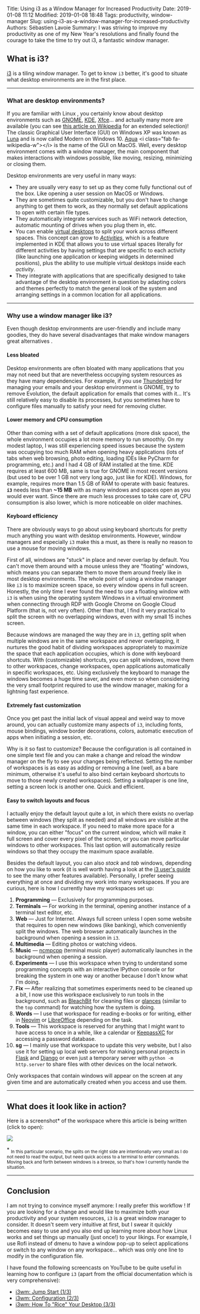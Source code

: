 Title: Using i3 as a Window Manager for Increased Productivity
Date: 2019-01-08 11:12
Modified: 2019-01-08 18:48
Tags: productivity, window-manager
Slug: using-i3-as-a-window-manager-for-increased-productivity
Authors: Sébastien Lavoie
Summary: I was striving to improve my productivity as one of my New Year's resolutions and finally found the courage to take the time to try out i3, a fantastic window manager.

## What is i3?

[i3](https://i3wm.org/) is a tiling window manager.  To get to know `i3` better, it's good to situate what desktop environments are in the first place.

----

### What are desktop environments?

If you are familiar with Linux <i class="fab fa-linux"></i>, you certainly know about desktop environments such as [GNOME](https://www.gnome.org/), [KDE](https://www.kde.org/), [Xfce](https://www.xfce.org/)... and actually many more are available (you can see [this article on Wikipedia](https://en.wikipedia.org/wiki/Desktop_environment) <i class="fab fa-wikipedia-w"></i> for an extended selection)! The classic Graphical User Interface (GUI) on Windows XP was known as [Luna](https://en.wikipedia.org/wiki/Luna_(theme)) <i class="fab fa-wikipedia-w"></i> and is now called Modern on Windows 10. [Aqua](https://en.wikipedia.org/wiki/Aqua_(user_interface)) <i class="fab fa-wikipedia-w"></i> is the name of the GUI on MacOS. Well, every desktop environment comes with a window manager, the main component that makes interactions with windows possible, like moving, resizing, minimizing or closing them.

Desktop environments are very useful in many ways:

- They are usually very easy to set up as they come fully functional out of the box. Like opening a user session on MacOS or Windows.
- They are sometimes quite customizable, but you don't have to change anything to get them to work, as they normally set default applications to open with certain file types.
- They automatically integrate services such as WiFi network detection, automatic mounting of drives when you plug them in, etc.
- You can enable [virtual desktops](https://en.wikipedia.org/wiki/Virtual_desktop) <i class="fab fa-wikipedia-w"></i> to split your work across different spaces. This concept can grow to _[Activities](https://docs.kde.org/trunk5/en/kde-workspace/plasma-desktop/activities-interface.html)_, which is a feature implemented in KDE that allows you to use virtual spaces literally for different activities by having settings that are specific to each activity (like launching one application or keeping widgets in determined positions), plus the ability to use multiple virtual desktops inside each _activity_.
- They integrate with applications that are specifically designed to take advantage of the desktop environment in question by adapting colors and themes perfectly to match the general look of the system and arranging settings in a common location for all applications.

----

### Why use a window manager like i3?

Even though desktop environments are user-friendly and include many goodies, they do have several disadvantages that make window managers great alternatives <i class="fas fa-thumbs-up"></i>.

#### Less bloated

Desktop environments are often bloated with many applications that you may not need but that are nevertheless occupying system resources as they have many dependencies. For example, if you use [Thunderbird](https://www.thunderbird.net) for managing your emails and your desktop environment is GNOME, try to remove Evolution, the default application for emails that comes with it... It's still relatively easy to disable its processes, but you sometimes have to configure files manually to satisfy your need for removing clutter.

#### Lower memory and CPU consumption

Other than coming with a set of default applications (more disk space), the whole environment occupies a lot more memory to run smoothly. On my modest laptop, I was still experiencing speed issues because the system was occupying too much RAM when opening heavy applications (lots of tabs when web browsing, photo editing, loading IDEs like PyCharm for programming, etc.) and I had 4 GB of RAM installed at the time. KDE requires at least 600 MB, same is true for GNOME in most recent versions (but used to be over 1 GB not very long ago, just like for KDE). Windows, for example, requires more than 1.5 GB of RAM to operate with basic features. **`i3`** needs less than **~15 MB** with as many windows and spaces open as you would ever want. Since there are much less processes to take care of, CPU consumption is also lower, which is more noticeable on older machines.

#### Keyboard efficiency

There are obviously ways to go about using keyboard shortcuts for pretty much anything you want with desktop environments. However, window managers and especially `i3` make this a must, as there is really no reason to use a mouse for moving windows.

First of all, windows are "stuck" in place and never overlap by default. You can't move them around with a mouse unless they are "floating" windows, which means you can separate them to move them around freely like in most desktop environments. The whole point of using a window manager like `i3` is to maximize screen space, so every window opens in full screen. Honestly, the only time I ever found the need to use a floating window with `i3` is when using the operating system Windows in a virtual environment when connecting through RDP with Google Chrome on Google Cloud Platform (that is, not very often). Other than that, I find it very practical to split the screen with no overlapping windows, even with my small 15 inches screen.

Because windows are managed the way they are in `i3`, getting split when multiple windows are in the same workspace and never overlapping, it nurtures the good habit of dividing workspaces appropriately to maximize the space that each application occupies, which is done with keyboard shortcuts. With (customizable) shortcuts, you can split windows, move them to other workspaces, change workspaces, open applications automatically in specific workspaces, etc. Using exclusively the keyboard to manage the windows becomes a huge time saver, and even more so when considering the very small footprint required to use the window manager, making for a lightning fast experience.

#### Extremely fast customization

Once you get past the initial lack of visual appeal and weird way to move around, you can actually customize many aspects of `i3`, including fonts, mouse bindings, window border decorations, colors, automatic execution of apps when initiating a session, etc.

Why is it so fast to customize? Because the configuration is all contained in one simple text file and you can make a change and reload the window manager on the fly to see your changes being reflected. Setting the number of workspaces is as easy as adding or removing a line (well, as a bare minimum, otherwise it's useful to also bind certain keyboard shortcuts to move to those newly created workspaces). Setting a wallpaper is one line, setting a screen lock is another one. Quick and efficient.

#### Easy to switch layouts and focus

I actually enjoy the default layout quite a lot, in which there exists no overlap between windows (they split as needed) and all windows are visible at the same time in each workspace. If you need to make more space for a window, you can either "focus" on the current window, which will make it full screen and cover every pixel of the screen, or you can move particular windows to other workspaces. This last option will automatically resize windows so that they occupy the maximum space available.

Besides the default layout, you can also _stack_ and _tab_ windows, depending on how you like to work (it is well worth having a look at the [i3 user's guide](https://i3wm.org/docs/userguide.html) to see the many other features available). Personally, I prefer seeing everything at once and dividing my work into many workspaces. If you are curious, here is how I currently have my workspaces set up:

1. **Programming** — Exclusively for programming purposes.
2. **Terminals** — For working in the terminal, opening another instance of a terminal text editor, etc.
3. **Web** — Just for Internet. Always full screen unless I open some website that requires to open new windows (like banking), which conveniently split the windows. The web browser automatically launches in the background when opening a session in `i3`.
4. **Multimedia** — Editing photos or watching videos.
5. **Music** — [ncmpcpp](https://github.com/arybczak/ncmpcpp) (terminal music player) automatically launches in the background when opening a session.
6. **Experiments** — I use this workspace when trying to understand some programming concepts with an interactive IPython console or for breaking the system in one way or another because I don't know what I'm doing.
7. **Fix** — After realizing that sometimes experiments need to be cleaned up a bit, I now use this workspace exclusively to run tools in the background, such as [BleachBit](https://www.bleachbit.org) for cleaning files or [glances](https://nicolargo.github.io/glances/) (similar to the `top` command) for watching how the system is doing.
8. **Words** — I use that workspace for reading e-books or for writing, either in [Neovim](https://neovim.io/) or [LibreOffice](https://www.libreoffice.org/) depending on the task.
9. **Tools** — This workspace is reserved for anything that I might want to have access to once in a while, like a calendar or [KeepassXC](https://keepassxc.org/) for accessing a password database.
10. **sg** — I mainly use that workspace to update this very website, but I also use it for setting up local web servers for making personal projects in [Flask](http://flask.pocoo.org/) and [Django](https://www.djangoproject.com/) or even just a temporary server with `python -m http.server` to share files with other devices on the local network.

Only workspaces that contain windows will appear on the screen at any given time and are automatically created when you access and use them.

----

## What does it look like in action?

Here is a screenshot\* of the workspace where this article is being written (click to open):

<a href="{static}/images/posts/0005_using-i3-as-window-manager-for-increased-productivity/i3-example.png"><img src="{static}/images/posts/0005_using-i3-as-window-manager-for-increased-productivity/i3-example.png" class="max-size-img-post"></a>

\* <sub>In this particular scenario, the splits on the right side are intentionally very small as I do not need to read the output, but need quick access to a terminal to enter commands. Moving back and forth between windows is a breeze, so that's how I currently handle the situation.</sub> 


----

## Conclusion

I am not trying to convince myself anymore: I really prefer this workflow <i class="fas fa-grin-hearts"></i>! If you are looking for a change and would like to maximize both your productivity and your system resources, `i3` is a great window manager to consider. It doesn't seem very intuitive at first, but I swear it quickly becomes easy to use and you also end up learning more about how Linux works and set things up manually (just once!) to your likings. For example, I use Rofi instead of dmenu to have a window pop-up to select applications or switch to any window on any workspace... which was only one line to modify in the configuration file.

I have found the following screencasts on YouTube to be quite useful in learning how to configure `i3` (apart from the official documentation which is very comprehensive):

- [i3wm: Jump Start (1/3)](https://www.youtube.com/watch?v=j1I63wGcvU4)
- [i3wm: Configuration (2/3)](https://www.youtube.com/watch?v=8-S0cWnLBKg)
- [i3wm: How To "Rice" Your Desktop (3/3)](https://www.youtube.com/watch?v=ARKIwOlazKI)

